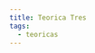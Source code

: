 ```yaml
---
title: Teorica Tres
tags: 
  - teoricas
---
```


<!--
## Alineamientos de a pares + Búsquedas de secuencias por similitud
 Clase teórica de alineamientos de secuencias (de a pares), Algoritmos, Matrices, y Búsquedas de secuencias por similitud contra bases de datos.

 * :fontawesome-regular-file-pdf: [Slides](alineamientosDeAPares2022.pdf) 
 
 ![type:video](https://www.youtube.com/embed/Nw4CI8Ylg10)


## Material de lectura y consulta

  * :paperclip: Having a BLAST with bioinformatics (and avoiding BLASTphemy). Pertsemlidis, A., Fondon, J.W. (2001) [Genome Biol 2, reviews2002.1](https://genomebiology.biomedcentral.com/articles/10.1186/gb-2001-2-10-reviews2002)
  * :fontawesome-solid-file-pdf: Selecting the Right Similarity-Scoring Matrix. Pearson, W. R. (2013) [Curr. Prot. Bioinformatics Chapter 3: Unit 3.5](https://fasta.bioch.virginia.edu/wrpearson/papers/wrp_cpbio_0305.pdf)
  * :fontawesome-solid-file-pdf: An Introduction to Similarity ("Homology") Searching. Pearson, W. R. (2013) [Curr. Prot. Bioinformatics Chapter 3: Unit 3.1](https://fasta.bioch.virginia.edu/wrpearson/papers/wrp_cpbio_0301.pdf)
-->